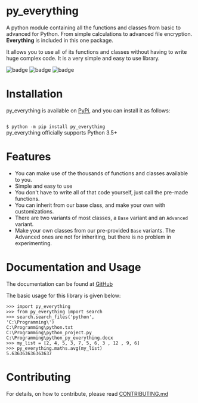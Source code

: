 <h1>py_everything</h1>

A python module containing all the functions and classes from basic to advanced for Python. From simple calculations  to advanced file encryption. <strong>Everything</strong> is included in this one package.

It allows you to use all of its functions and classes without having to write huge complex code. It is a very simple and easy to use library. 

<img src="https://static.pepy.tech/personalized-badge/py-everything?period=month&units=international_system&left_color=blue&right_color=black&left_text=Downloads/Month" alt="badge">
<img src="https://static.pepy.tech/personalized-badge/py-everything?period=week&units=international_system&left_color=blue&right_color=black&left_text=Downloads/Week" alt="badge">
<img src="https://static.pepy.tech/personalized-badge/py-everything?period=total&units=international_system&left_color=blue&right_color=black&left_text=Total%20Downloads" alt="badge">

<h1>Installation</h1>

py_everything is available on <a href="https://pypi.org/project/py_everything">PyPi</a>, and you can install it as follows:

<code>
$ python -m pip install py_everything
</code>
py_everything officially supports Python 3.5+

<h1>Features</h1>

<ul>
<li>You can make use of the thousands of functions and classes available to you.</li>
<li>Simple and easy to use</li>
<li>You don't have to write all of that code yourself, just call the pre-made functions.</li>
<li>You can inherit from our base class, and make your own with customizations.</li>
<li>There are two variants of most classes, a <code>Base</code> variant and an <code>Advanced</code> variant.</li>
<li>Make your own classes from our pre-provided <code>Base</code> variants. The Advanced ones are not for inheriting, but there is no problem in experimenting.</li>
</ul>

<h1>Documentation and Usage</h1>

The documentation can be found at <a href="https://github.com/play4Tutorials/py_everything/tree/master/docs">GitHub</a>


The basic usage for this library is given below:

<code>>>> import py_everything</code>
<br>
<code>>>> from py_everything import search</code>
<br>
<code>>>> search.search_files('python', 'C:\Programming\\')</code>
<br>
<code>C:\Programming\python.txt</code>
<br>
<code>C:\Programming\python_project.py</code>
<br>
<code>C:\Programming\python_py_everything.docx</code>
<br>
<code>>>> my_list = [2, 4, 5, 3, 7, 5, 6, 3 , 12 , 9, 6]</code>
<br>
<code>>>> py_everything.maths.avg(my_list)</code>
<br>
<code>5.636363636363637</code>
<br>

<h1>Contributing</h1>

For details, on how to contribute, please read <a href="https://github.com/play4Tutorials/py_everything/tree/master/CONTRIBUTING.md">CONTRIBUTING.md</a>
